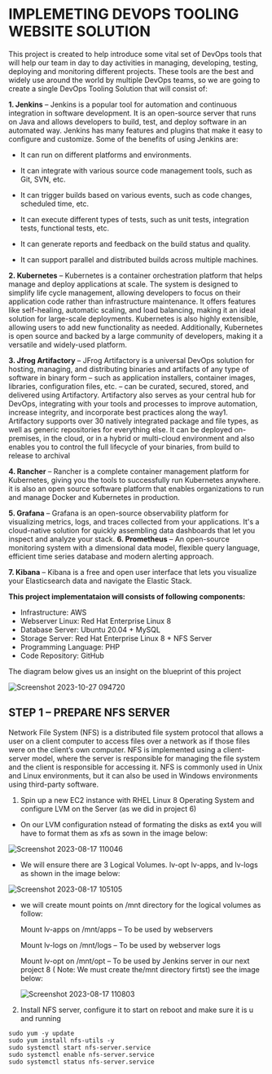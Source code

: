 # IMPLEMETING DEVOPS TOOLING WEBSITE SOLUTION
This project is created to help introduce some vital set of DevOps tools that will help our team in day to day activities in managing, developing, testing, deploying and monitoring different projects. These tools are the best and widely use around the world by multiple DevOps teams, so we are going to create a single DevOps Tooling Solution that will consist of:

**1. Jenkins** – Jenkins is a popular tool for automation and continuous integration in software development. It is an open-source server that runs on Java and allows developers to build, test, and deploy software in an automated way. Jenkins has many features and plugins that make it easy to configure and customize. Some of the benefits of using Jenkins are:

* It can run on different platforms and environments.

* It can integrate with various source code management tools, such as Git, SVN, etc.

* It can trigger builds based on various events, such as code changes, scheduled time, etc.

* It can execute different types of tests, such as unit tests, integration tests, functional tests, etc.

* It can generate reports and feedback on the build status and quality.

* It can support parallel and distributed builds across multiple machines.


**2. Kubernetes** – Kubernetes is a container orchestration platform that helps manage and deploy applications at scale. The system is designed to simplify life cycle management, allowing developers to focus on their application code rather than infrastructure maintenance. It offers features like self-healing, automatic scaling, and load balancing, making it an ideal solution for large-scale deployments. Kubernetes is also highly extensible, allowing users to add new functionality as needed. Additionally, Kubernetes is open source and backed by a large community of developers, making it a versatile and widely-used platform.


**3. Jfrog Artifactory** – JFrog Artifactory is a universal DevOps solution for hosting, managing, and distributing binaries and artifacts of any type of software in binary form – such as application installers, container images, libraries, configuration files, etc. – can be curated, secured, stored, and delivered using Artifactory. Artifactory also serves as your central hub for DevOps, integrating with your tools and processes to improve automation, increase integrity, and incorporate best practices along the way1. Artifactory supports over 30 natively integrated package and file types, as well as generic repositories for everything else. It can be deployed on-premises, in the cloud, or in a hybrid or multi-cloud environment and also enables you to control the full lifecycle of your binaries, from build to release to archival

**4. Rancher** – Rancher is a complete container management platform for Kubernetes, giving you the tools to successfully run Kubernetes anywhere. it is also an open source software platform that enables organizations to run and manage Docker and Kubernetes in production.

**5. Grafana** – Grafana is an open-source observability platform for visualizing metrics, logs, and traces collected from your applications. It's a cloud-native solution for quickly assembling data dashboards that let you inspect and analyze your stack.
**6. Prometheus** – An open-source monitoring system with a dimensional data model, flexible query language, efficient time series database and modern alerting approach.

**7. Kibana**  – Kibana is a free and open user interface that lets you visualize your Elasticsearch data and navigate the Elastic Stack.

**This project implementataion will consists of following components:**

* Infrastructure: AWS
* Webserver Linux: Red Hat Enterprise Linux 8
* Database Server: Ubuntu 20.04 + MySQL
* Storage Server: Red Hat Enterprise Linux 8 + NFS Server
* Programming Language: PHP
* Code Repository: GitHub

The diagram below gives us an insight on the blueprint of this project

![Screenshot 2023-10-27 094720](https://github.com/opeyemiogungbe/Pbl-project7/assets/136735745/77b42221-39c8-4428-b8a2-08e08b2eb179)

## STEP 1 – PREPARE NFS SERVER

Network File System (NFS) is a distributed file system protocol that allows a user on a client computer to access files over a network as if those files were on the client’s own computer. NFS is implemented using a client-server model, where the server is responsible for managing the file system and the client is responsible for accessing it. NFS is commonly used in Unix and Linux environments, but it can also be used in Windows environments using third-party software.

1. Spin up a new EC2 instance with RHEL Linux 8 Operating System and configure LVM on the Server (as we did in project 6)


* On our LVM configuration nstead of formating the disks as ext4 you will have to format them as xfs as sown in the image below:

![Screenshot 2023-08-17 110046](https://github.com/opeyemiogungbe/Pbl-project7/assets/136735745/89d7a094-f930-45e9-a436-405df52ca934)

* We will ensure there are 3 Logical Volumes. lv-opt lv-apps, and lv-logs as shown in the image below:

![Screenshot 2023-08-17 105105](https://github.com/opeyemiogungbe/Pbl-project7/assets/136735745/4c794132-9948-41a7-a96c-83f7537ca2fa)

* we will create mount points on /mnt directory for the logical volumes as follow:

  Mount lv-apps on /mnt/apps – To be used by webservers

  Mount lv-logs on /mnt/logs – To be used by webserver logs

  Mount lv-opt on /mnt/opt – To be used by Jenkins server in our next project 8 ( Note: We must create the/mnt directory firtst) see the image below:

  ![Screenshot 2023-08-17 110803](https://github.com/opeyemiogungbe/Pbl-project7/assets/136735745/a98ed569-7ea6-47cd-862e-7e8edef432a0)

2. Install NFS server, configure it to start on reboot and make sure it is u and running
```
sudo yum -y update
sudo yum install nfs-utils -y
sudo systemctl start nfs-server.service
sudo systemctl enable nfs-server.service
sudo systemctl status nfs-server.service
```
